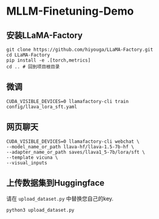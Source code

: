 # MLLM-Finetuning-Demo

## 安装LLaMA-Factory

```shell
git clone https://github.com/hiyouga/LLaMA-Factory.git
cd LLaMA-Factory
pip install -e .[torch,metrics]
cd .. # 回到项目根目录
```

## 微调

```shell
CUDA_VISIBLE_DEVICES=0 llamafactory-cli train config/llava_lora_sft.yaml
```

## 网页聊天

```shell
CUDA_VISIBLE_DEVICES=0 llamafactory-cli webchat \
--model_name_or_path llava-hf/llava-1.5-7b-hf \
--adapter_name_or_path saves/llava1_5-7b/lora/sft \
--template vicuna \
--visual_inputs
```

## 上传数据集到Huggingface

请在 `upload_dataset.py` 中替换您自己的key.

```shell
python3 upload_dataset.py
```